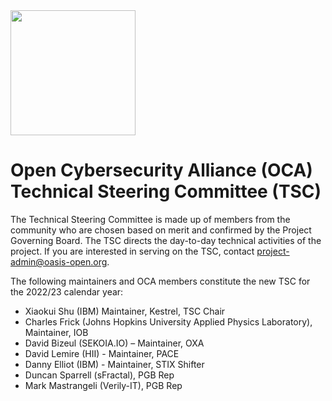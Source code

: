 <img src="/OCA-1.png" width="200">

# Open Cybersecurity Alliance (OCA) Technical Steering Committee (TSC) 

The Technical Steering Committee is made up of members from the community who are chosen based on merit and confirmed by the Project Governing Board. 
The TSC directs the day-to-day technical activities of the project. If you are interested in serving on the TSC, contact project-admin@oasis-open.org.

The following maintainers and OCA members constitute the new TSC for the 2022/23 calendar year:

* Xiaokui Shu (IBM) Maintainer, Kestrel, TSC Chair
* Charles Frick (Johns Hopkins University Applied Physics Laboratory), Maintainer, IOB
* David Bizeul (SEKOIA.IO) – Maintainer, OXA
* David Lemire (HII) - Maintainer, PACE
* Danny Elliot (IBM) - Maintainer, STIX Shifter
* Duncan Sparrell (sFractal), PGB Rep 
* Mark Mastrangeli (Verily-IT), PGB Rep


